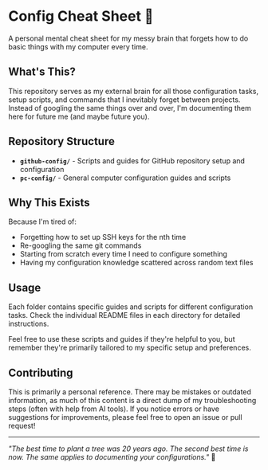 # Config Cheat Sheet 🧠

A personal mental cheat sheet for my messy brain that forgets how to do basic things with my computer every time.

## What's This?

This repository serves as my external brain for all those configuration tasks, setup scripts, and commands that I inevitably forget between projects. Instead of googling the same things over and over, I'm documenting them here for future me (and maybe future you).

## Repository Structure

- **`github-config/`** - Scripts and guides for GitHub repository setup and configuration
- **`pc-config/`** - General computer configuration guides and scripts

## Why This Exists

Because I'm tired of:
- Forgetting how to set up SSH keys for the nth time
- Re-googling the same git commands
- Starting from scratch every time I need to configure something
- Having my configuration knowledge scattered across random text files

## Usage

Each folder contains specific guides and scripts for different configuration tasks. Check the individual README files in each directory for detailed instructions.

Feel free to use these scripts and guides if they're helpful to you, but remember they're primarily tailored to my specific setup and preferences.

## Contributing

This is primarily a personal reference. There may be mistakes or outdated information, as much of this content is a direct dump of my troubleshooting steps (often with help from AI tools). If you notice errors or have suggestions for improvements, please feel free to open an issue or pull request!

---

*"The best time to plant a tree was 20 years ago. The second best time is now. The same applies to documenting your configurations."* 🌳
